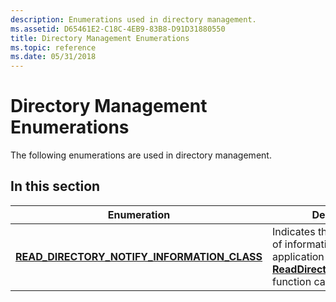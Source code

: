 ```yaml
---
description: Enumerations used in directory management.
ms.assetid: D65461E2-C18C-4EB9-83B8-D91D31880550
title: Directory Management Enumerations
ms.topic: reference
ms.date: 05/31/2018
---
```


# Directory Management Enumerations

The following enumerations are used in directory management.

## In this section



| Enumeration                                                                                               | Description                                                                                                                                                                |
|-----------------------------------------------------------------------------------------------------------|----------------------------------------------------------------------------------------------------------------------------------------------------------------------------|
| [**READ\_DIRECTORY\_NOTIFY\_INFORMATION\_CLASS**](/windows/desktop/api/Minwinbase/ne-minwinbase-read_directory_notify_information_class)<br/> | Indicates the possible types of information that an application that calls the [**ReadDirectoryChangesExW**](/windows/desktop/api/WinBase/nf-winbase-readdirectorychangesexw) function can request.<br/> |



 

 

 




